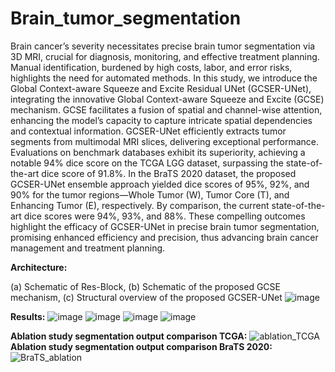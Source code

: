 # Brain_tumor_segmentation

Brain cancer’s severity necessitates precise brain tumor segmentation via 3D MRI, crucial for diagnosis, monitoring, and effective treatment planning. Manual identification,
burdened by high costs, labor, and error risks, highlights
the need for automated methods. In this study, we introduce
the Global Context-aware Squeeze and Excite Residual UNet
(GCSER-UNet), integrating the innovative Global Context-aware
Squeeze and Excite (GCSE) mechanism. GCSE facilitates a
fusion of spatial and channel-wise attention, enhancing the
model’s capacity to capture intricate spatial dependencies and
contextual information. GCSER-UNet efficiently extracts tumor
segments from multimodal MRI slices, delivering exceptional
performance. Evaluations on benchmark databases exhibit its
superiority, achieving a notable 94% dice score on the TCGA
LGG dataset, surpassing the state-of-the-art dice score of 91.8%.
In the BraTS 2020 dataset, the proposed GCSER-UNet ensemble
approach yielded dice scores of 95%, 92%, and 90% for the tumor
regions—Whole Tumor (W), Tumor Core (T), and Enhancing Tumor (E), respectively. By comparison, the current state-of-the-art
dice scores were 94%, 93%, and 88%. These compelling outcomes
highlight the efficacy of GCSER-UNet in precise brain tumor
segmentation, promising enhanced efficiency and precision, thus
advancing brain cancer management and treatment planning.

**Architecture:**

(a) Schematic of Res-Block, (b) Schematic of the proposed GCSE mechanism, (c) Structural overview of the proposed
GCSER-UNet
![image](https://github.com/Sourjya261/Brain_tumor_segmentation/assets/89221563/d5515a1c-0b2a-4cac-bdd6-215c52eb6511)

**Results:**
![image](https://github.com/Sourjya261/Brain_tumor_segmentation/assets/89221563/807c4dfc-dca5-449a-a493-958357a54611)
![image](https://github.com/Sourjya261/Brain_tumor_segmentation/assets/89221563/db763b2a-77e8-4195-ab02-19490573a17e)
![image](https://github.com/Sourjya261/Brain_tumor_segmentation/assets/89221563/1641c354-586c-4765-ae9f-b371044ec65a)
![image](https://github.com/Sourjya261/Brain_tumor_segmentation/assets/89221563/775c7502-a04c-4b1f-a44e-4542007020f2)





**Ablation study segmentation output comparison TCGA:**
![ablation_TCGA](https://user-images.githubusercontent.com/89221563/229312497-173e5c87-e67c-4665-a6d3-58081b15369b.jpg)
**Ablation study segmentation output comparison BraTS 2020:**
![BraTS_ablation](https://user-images.githubusercontent.com/89221563/229312512-ddc3a5e5-76b6-4ec9-819d-1a1967be1fc0.png)



